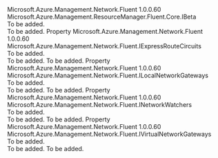 <Type Name="INetworkManagerBeta" FullName="Microsoft.Azure.Management.Network.Fluent.INetworkManagerBeta">
  <TypeSignature Language="C#" Value="public interface INetworkManagerBeta : Microsoft.Azure.Management.ResourceManager.Fluent.Core.IBeta" />
  <TypeSignature Language="ILAsm" Value=".class public interface auto ansi abstract INetworkManagerBeta implements class Microsoft.Azure.Management.ResourceManager.Fluent.Core.IBeta" />
  <TypeSignature Language="DocId" Value="T:Microsoft.Azure.Management.Network.Fluent.INetworkManagerBeta" />
  <TypeSignature Language="VB.NET" Value="Public Interface INetworkManagerBeta&#xA;Implements IBeta" />
  <TypeSignature Language="F#" Value="type INetworkManagerBeta = interface&#xA;    interface IBeta" />
  <AssemblyInfo>
    <AssemblyName>Microsoft.Azure.Management.Network.Fluent</AssemblyName>
    <AssemblyVersion>1.0.0.60</AssemblyVersion>
  </AssemblyInfo>
  <Interfaces>
    <Interface>
      <InterfaceName>Microsoft.Azure.Management.ResourceManager.Fluent.Core.IBeta</InterfaceName>
    </Interface>
  </Interfaces>
  <Docs>
    <summary>To be added.</summary>
    <remarks>To be added.</remarks>
  </Docs>
  <Members>
    <Member MemberName="ExpressRouteCircuits">
      <MemberSignature Language="C#" Value="public Microsoft.Azure.Management.Network.Fluent.IExpressRouteCircuits ExpressRouteCircuits { get; }" />
      <MemberSignature Language="ILAsm" Value=".property instance class Microsoft.Azure.Management.Network.Fluent.IExpressRouteCircuits ExpressRouteCircuits" />
      <MemberSignature Language="DocId" Value="P:Microsoft.Azure.Management.Network.Fluent.INetworkManagerBeta.ExpressRouteCircuits" />
      <MemberSignature Language="VB.NET" Value="Public ReadOnly Property ExpressRouteCircuits As IExpressRouteCircuits" />
      <MemberSignature Language="F#" Value="member this.ExpressRouteCircuits : Microsoft.Azure.Management.Network.Fluent.IExpressRouteCircuits" Usage="Microsoft.Azure.Management.Network.Fluent.INetworkManagerBeta.ExpressRouteCircuits" />
      <MemberType>Property</MemberType>
      <AssemblyInfo>
        <AssemblyName>Microsoft.Azure.Management.Network.Fluent</AssemblyName>
        <AssemblyVersion>1.0.0.60</AssemblyVersion>
      </AssemblyInfo>
      <ReturnValue>
        <ReturnType>Microsoft.Azure.Management.Network.Fluent.IExpressRouteCircuits</ReturnType>
      </ReturnValue>
      <Docs>
        <summary>To be added.</summary>
        <value>To be added.</value>
        <remarks>To be added.</remarks>
      </Docs>
    </Member>
    <Member MemberName="LocalNetworkGateways">
      <MemberSignature Language="C#" Value="public Microsoft.Azure.Management.Network.Fluent.ILocalNetworkGateways LocalNetworkGateways { get; }" />
      <MemberSignature Language="ILAsm" Value=".property instance class Microsoft.Azure.Management.Network.Fluent.ILocalNetworkGateways LocalNetworkGateways" />
      <MemberSignature Language="DocId" Value="P:Microsoft.Azure.Management.Network.Fluent.INetworkManagerBeta.LocalNetworkGateways" />
      <MemberSignature Language="VB.NET" Value="Public ReadOnly Property LocalNetworkGateways As ILocalNetworkGateways" />
      <MemberSignature Language="F#" Value="member this.LocalNetworkGateways : Microsoft.Azure.Management.Network.Fluent.ILocalNetworkGateways" Usage="Microsoft.Azure.Management.Network.Fluent.INetworkManagerBeta.LocalNetworkGateways" />
      <MemberType>Property</MemberType>
      <AssemblyInfo>
        <AssemblyName>Microsoft.Azure.Management.Network.Fluent</AssemblyName>
        <AssemblyVersion>1.0.0.60</AssemblyVersion>
      </AssemblyInfo>
      <ReturnValue>
        <ReturnType>Microsoft.Azure.Management.Network.Fluent.ILocalNetworkGateways</ReturnType>
      </ReturnValue>
      <Docs>
        <summary>To be added.</summary>
        <value>To be added.</value>
        <remarks>To be added.</remarks>
      </Docs>
    </Member>
    <Member MemberName="NetworkWatchers">
      <MemberSignature Language="C#" Value="public Microsoft.Azure.Management.Network.Fluent.INetworkWatchers NetworkWatchers { get; }" />
      <MemberSignature Language="ILAsm" Value=".property instance class Microsoft.Azure.Management.Network.Fluent.INetworkWatchers NetworkWatchers" />
      <MemberSignature Language="DocId" Value="P:Microsoft.Azure.Management.Network.Fluent.INetworkManagerBeta.NetworkWatchers" />
      <MemberSignature Language="VB.NET" Value="Public ReadOnly Property NetworkWatchers As INetworkWatchers" />
      <MemberSignature Language="F#" Value="member this.NetworkWatchers : Microsoft.Azure.Management.Network.Fluent.INetworkWatchers" Usage="Microsoft.Azure.Management.Network.Fluent.INetworkManagerBeta.NetworkWatchers" />
      <MemberType>Property</MemberType>
      <AssemblyInfo>
        <AssemblyName>Microsoft.Azure.Management.Network.Fluent</AssemblyName>
        <AssemblyVersion>1.0.0.60</AssemblyVersion>
      </AssemblyInfo>
      <ReturnValue>
        <ReturnType>Microsoft.Azure.Management.Network.Fluent.INetworkWatchers</ReturnType>
      </ReturnValue>
      <Docs>
        <summary>To be added.</summary>
        <value>To be added.</value>
        <remarks>To be added.</remarks>
      </Docs>
    </Member>
    <Member MemberName="VirtualNetworkGateways">
      <MemberSignature Language="C#" Value="public Microsoft.Azure.Management.Network.Fluent.IVirtualNetworkGateways VirtualNetworkGateways { get; }" />
      <MemberSignature Language="ILAsm" Value=".property instance class Microsoft.Azure.Management.Network.Fluent.IVirtualNetworkGateways VirtualNetworkGateways" />
      <MemberSignature Language="DocId" Value="P:Microsoft.Azure.Management.Network.Fluent.INetworkManagerBeta.VirtualNetworkGateways" />
      <MemberSignature Language="VB.NET" Value="Public ReadOnly Property VirtualNetworkGateways As IVirtualNetworkGateways" />
      <MemberSignature Language="F#" Value="member this.VirtualNetworkGateways : Microsoft.Azure.Management.Network.Fluent.IVirtualNetworkGateways" Usage="Microsoft.Azure.Management.Network.Fluent.INetworkManagerBeta.VirtualNetworkGateways" />
      <MemberType>Property</MemberType>
      <AssemblyInfo>
        <AssemblyName>Microsoft.Azure.Management.Network.Fluent</AssemblyName>
        <AssemblyVersion>1.0.0.60</AssemblyVersion>
      </AssemblyInfo>
      <ReturnValue>
        <ReturnType>Microsoft.Azure.Management.Network.Fluent.IVirtualNetworkGateways</ReturnType>
      </ReturnValue>
      <Docs>
        <summary>To be added.</summary>
        <value>To be added.</value>
        <remarks>To be added.</remarks>
      </Docs>
    </Member>
  </Members>
</Type>